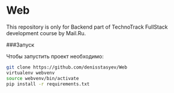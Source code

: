 # Web
This repository is only for Backend part of TechnoTrack FullStack development course by Mail.Ru.

###Запуск

Чтобы запустить проект необходимо:
```bash
git clone https://github.com/denisstasyev/Web
virtualenv webvenv
source webvenv/bin/activate
pip install -r requirements.txt
```